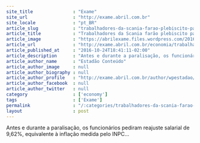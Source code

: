 ```yaml
---
site_title               : "Exame"
site_url                 : "http://exame.abril.com.br"
site_locale              : "pt_BR"
article_slug             : "trabalhadores-da-scania-farao-plebiscito-para-decidir-reajuste"
article_title            : "Trabalhadores da Scania farão plebiscito para decidir reajuste"
article_image            : "https://abrilexame.files.wordpress.com/2016/09/size_960_16_9_scania36.jpg?quality=70&strip=all&w=960"
article_url              : "http://exame.abril.com.br/economia/trabalhadores-da-scania-farao-plebiscito-para-decidir-reajuste/"
article_published_at     : "2016-10-24T18:41:11-02:00"
article_description      : "Antes e durante a paralisação, os funcionários pediram reajuste salarial de 9,62%, equivalente à inflação medida pelo INPC..."
article_author_name      : "Estadão Conteúdo"
article_author_image     : null
article_author_biography : null
article_author_profile   : "http://exame.abril.com.br/author/wpestadao/"
article_author_facebook  : null
article_author_twitter   : null
category                 : ['economy']
tags                     : ['Exame']
permalink                : "/:categories/trabalhadores-da-scania-farao-plebiscito-para-decidir-reajuste/"
layout                   : post
---
```


Antes e durante a paralisação, os funcionários pediram reajuste salarial de 9,62%, equivalente à inflação medida pelo INPC...
